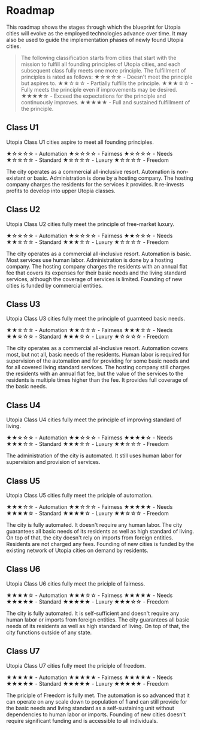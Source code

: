# Roadmap

This roadmap shows the stages through which the blueprint for Utopia cities will evolve as the employed technologies advance over time.
It may also be used to guide the implementation phases of newly found Utopia cities.

> The following classification starts from cities that start with the mission to fulfill all founding principles of Utopia cities, and each subsequent class fully meets one more principle.
The fulfillment of principles is rated as follows:
★☆☆☆☆ - Doesn't meet the principle but aspires to.
★★☆☆☆ - Partially fulfills the principle.
★★★☆☆ - Fully meets the principle even if improvements may be desired.
★★★★☆ - Exceed the expectations for the principle and continuously improves.
★★★★★ - Full and sustained fulfillment of the principle.

## Class U1

Utopia Class U1 cities aspire to meet all founding principles.

★☆☆☆☆ - Automation
★☆☆☆☆ - Fairness
★☆☆☆☆ - Needs
★☆☆☆☆ - Standard
★☆☆☆☆ - Luxury
★☆☆☆☆ - Freedom

The city operates as a commercial all-inclusive resort.
Automation is non-existant or basic. Administration is done by a hosting company.
The hosting company charges the residents for the services it provides. It re-invests profits to develop into upper Utopia classes.

## Class U2

Utopia Class U2 cities fully meet the principle of free-market luxury.

★☆☆☆☆ - Automation
★☆☆☆☆ - Fairness
★★☆☆☆ - Needs
★★☆☆☆ - Standard
★★★☆☆ - Luxury
★☆☆☆☆ - Freedom

The city operates as a commercial all-inclusive resort.
Automation is basic. Most services use human labor. Administration is done by a hosting company.
The hosting company charges the residents with an annual flat fee that covers its expenses for their basic needs and the living standard services, although the coverage of services is limited.
Founding of new cities is funded by commercial entities.

## Class U3

Utopia Class U3 cities fully meet the principle of guarnteed basic needs.

★★☆☆☆ - Automation
★★☆☆☆ - Fairness
★★★☆☆ - Needs
★★☆☆☆ - Standard
★★★☆☆ - Luxury
★☆☆☆☆ - Freedom

The city operates as a commercial all-inclusive resort.
Automation covers most, but not all, basic needs of the residents. Human labor is required for supervision of the automation and for providing for some basic needs and for all covered living standard services.
The hosting company still charges the residents with an annual flat fee, but the value of the services to the residents is multiple times higher than the fee. It provides full coverage of the basic needs.

## Class U4

Utopia Class U4 cities fully meet the principle of improving standard of living.

★★☆☆☆ - Automation
★★☆☆☆ - Fairness
★★★★☆ - Needs
★★★☆☆ - Standard
★★★☆☆ - Luxury
★★☆☆☆ - Freedom

The administration of the city is automated. It still uses human labor for supervision and provision of services.

## Class U5

Utopia Class U5 cities fully meet the priciple of automation.

★★★☆☆ - Automation
★★☆☆☆ - Fairness
★★★★★ - Needs
★★★★☆ - Standard
★★★★☆ - Luxury
★★☆☆☆ - Freedom

The city is fully automated. It doesn't require any human labor. The city guarantees all basic needs of its residents as well as high standard of living.
On top of that, the city doesn't rely on imports from foreign entities.
Residents are not charged any fees.
Founding of new cities is funded by the existing network of Utopia cities on demand by residents.

## Class U6

Utopia Class U6 cities fully meet the priciple of fairness.

★★★★☆ - Automation
★★★☆☆ - Fairness
★★★★★ - Needs
★★★★★ - Standard
★★★★★ - Luxury
★★★☆☆ - Freedom

The city is fully automated. It is self-sufficient and doesn't require any human labor or imports from foreign entities. The city guarantees all basic needs of its residents as well as high standard of living.
On top of that, the city functions outside of any state.

## Class U7

Utopia Class U7 cities fully meet the priciple of freedom.

★★★★★ - Automation
★★★★★ - Fairness
★★★★★ - Needs
★★★★★ - Standard
★★★★★ - Luxury
★★★★★ - Freedom

The priciple of Freedom is fully met.
The automation is so advanced that it can operate on any scale down to population of 1 and can still provide for the basic needs and living standard as a self-sustaining unit without dependencies to human labor or imports.
Founding of new cities doesn't require significant funding and is accessible to all individuals.
